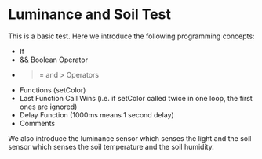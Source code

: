 
# Luminance and Soil Test
This is a basic test. Here we introduce the following programming concepts:

* If
* && Boolean Operator
* >= and > Operators
* Functions (setColor)
* Last Function Call Wins (i.e. if setColor called twice in one loop, the first ones are ignored)
* Delay Function (1000ms means 1 second delay)
* Comments

We also introduce the luminance sensor which senses the light and the soil sensor which senses
the soil temperature and the soil humidity.
